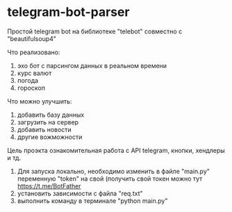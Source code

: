 # telegram-bot-parser

Простой telegram bot на библиотеке "telebot" совместно с "beautifulsoup4"

Что реализовано:
  1) эхо бот с парсингом данных в реальном времени
  2) курс валют
  3) погода
  4) гороскоп

Что можно улучшить:
  1) добавить базу данных
  2) загрузить на сервер
  3) добавить новости
  4) другие вожможности

Цель проэкта ознакомительная работа с API telegram, кнопки, хендлеры и тд.

1) Для запуска локально, необходимо изменить в файле "main.py" переменную "token" на свой (получить свой токен можно тут https://t.me/BotFather
2) установить зависимости с файла "req.txt"
3) выполнить команду в терминале "python main.py"
